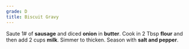 ```yaml
---
grade: D
title: Biscuit Gravy
---
```


Saute 1# of **sausage** and diced **onion** in **butter**. Cook in 2 Tbsp **flour** and then 
add 2 cups **milk**. Simmer to thicken. Season with **salt and pepper**.
